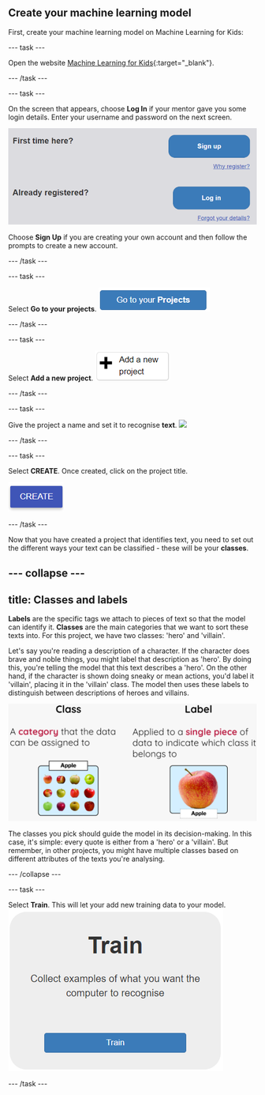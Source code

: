 ## Create your machine learning model

First, create your machine learning model on Machine Learning for Kids:

--- task ---

Open the website [Machine Learning for Kids](https://machinelearningforkids.co.uk/#!/login){:target="_blank"}.

--- /task ---

--- task ---

On the screen that appears, choose **Log In** if your mentor gave you some login details. Enter your username and password on the next screen.

![A picture of the blue log in button.](images/singup_login.png)

Choose **Sign Up** if you are creating your own account and then follow the prompts to create a new account.

--- /task ---

--- task ---

Select **Go to your projects**.
![Image of the blue 'go to your projects' button on Machine Learning for Kids.](images/go2projects.png)

--- /task ---

--- task ---

Select **Add a new project**.
![Image of a grey button that reads 'Add a new project'.](images/add_new_project.png)

--- /task ---

--- task ---

Give the project a name and set it to recognise **text**.
![](images/name_project.png)

--- /task ---

--- task ---

Select **CREATE**. Once created, click on the project title.

![](images/create_button.png)

--- /task ---


Now that you have created a project that identifies text, you need to set out the different ways your text can be classified - these will be your **classes**.

--- collapse ---
---
title: Classes and labels
---

**Labels** are the specific tags we attach to pieces of text so that the model can identify it. **Classes** are the main categories that we want to sort these texts into. For this project, we have two classes: 'hero' and 'villain'.

Let's say you're reading a description of a character. If the character does brave and noble things, you might label that description as 'hero'. By doing this, you're telling the model that this text describes a 'hero'. On the other hand, if the character is shown doing sneaky or mean actions, you'd label it 'villain', placing it in the 'villain' class. The model then uses these labels to distinguish between descriptions of heroes and villains.

![An image explaining that a class is a major category an image can be sorted into. It shows a group of apple pictures in one box, next to an explanation that a label is given to each image to show which class it fits into, with a single apple picture.](images/class_vs_label.png)

The classes you pick should guide the model in its decision-making. In this case, it's simple: every quote is either from a 'hero' or a 'villain'. But remember, in other projects, you might have multiple classes based on different attributes of the texts you're analysing.

--- /collapse ---

--- task ---

Select **Train**. This will let your add new training data to your model.
![](images/train.png)

--- /task ---
